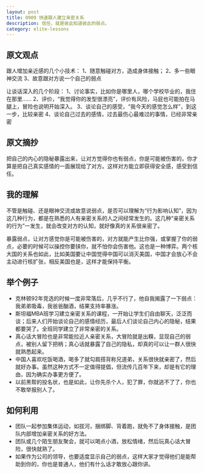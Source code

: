 ```yaml
---
layout: post
title: 0909 快速跟人建立亲密关系
description: 信任，就是彼此知道彼此的弱点。
category: elite-lessons
---
```


## 原文观点
跟人增加亲近感的几个小技术：
1、随意触碰对方，造成身体接触；
2、多一些眼神交流
3、故意跟对方说一个自己的弱点

让谈话深入的几个阶段：
1、讨论事实，比如你是哪里人，哪个学校毕业的，我住在那里……
2、评价，“我觉得你的发型很漂亮”，评价有风险，马屁也可能拍在马腿上，冒险也说明开始深入。
3、谈论自己的感受，“我今天的感觉怎么样”，到这一步，比较亲密
4、谈论自己过去的感情，过去最伤心最难过的事情，已经非常亲密

## 原文摘抄
把自己的内心的隐秘暴露出来，让对方觉得你也有弱点，你是可能被伤害的，你才算是把自己真实感情的一面展现给了对方。这样对方能立即获得安全感，感受到信任。

## 我的理解
不管是触碰、还是眼神交流或故意说弱点，是否可以理解为“行为影响认知”，因为这几种行为，都是在熟悉的人有亲密关系的人之间经常发生的。这几种“亲密关系的行为”一发生，就会改变对方的认知，就好像真的关系很亲密了。

暴露弱点，让对方感觉你是可能被伤害的，对方就能产生比你强，或掌握了你的弱点，必要的时候可以操控你要挟你，就不怕你会伤害他。这也是一种博弈。两个核大国的关系也如此，比如美国要让中国觉得中国可以消灭美国，中国才会放心不会主动进行核扩张，相反美国也是，这样才能保持平衡。

## 举个例子
- 克林顿92年竞选的时候一度非常落后，几乎不行了，他自我揭露了一下弱点：我弟弟吸毒，我爸爸酗酒，结果支持率暴涨。
- 斯坦福MBA班学习建立亲密关系的课程，一开始让学生们自由聊天，泛泛而谈；后来人们开始谈论自己的感情经历，最后人们谈论自己内心的隐秘，结果都要哭了。全班同学建立了非常亲密的关系。
- 真心话大冒险也是非常能拉近人亲密关系，大冒险就是出糗，显现自己的弱点，被别人留下把柄；真心话就暴露了自己的隐私，却真的可以让一群人很快就熟悉起来。
- 中国人喜欢吃饭喝酒，喝多了就勾肩搭背称兄道弟，关系很快就亲密了，然后就好办事。虽然这种方式不一定值得提倡，但流传几百年下来，却是有它的理由，因为确实办事更方便了。
- 以前黑帮的投名状，也是如此，让你先杀个人，犯了罪，你就逃不了了，你也不敢举报别人了。

## 如何利用
- 团队一起参加集体运动，如拔河，捆绑脚、背着跑，就免不了身体接触，是团队内部增加亲密关系的好方法。
- 团队或几个陌生朋友聚会，就可以喝点小酒，放松情绪，然后玩真心话大冒险，很快就熟了。
- 如果作为公司的领导，也要适度显示自己的弱点，这样大家才觉得他们是能帮助到你的，你也是普通人，他们有什么话才敢放心跟你讲。
